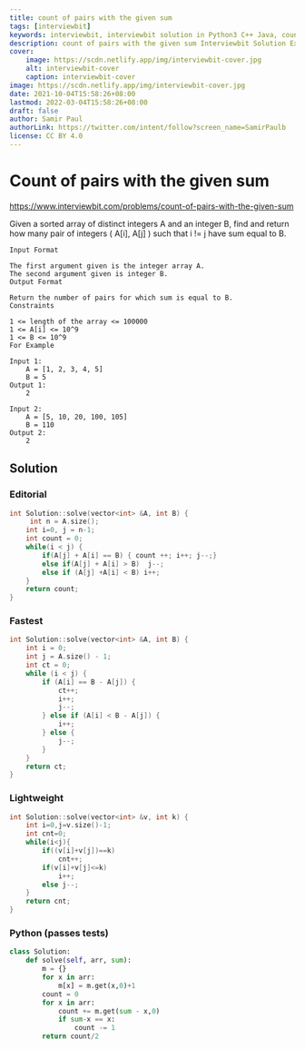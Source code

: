 ```yaml
---
title: count of pairs with the given sum
tags: [interviewbit]
keywords: interviewbit, interviewbit solution in Python3 C++ Java, count of pairs with the given sum solution
description: count of pairs with the given sum Interviewbit Solution Explained
cover:
    image: https://scdn.netlify.app/img/interviewbit-cover.jpg
    alt: interviewbit-cover
    caption: interviewbit-cover
image: https://scdn.netlify.app/img/interviewbit-cover.jpg
date: 2021-10-04T15:58:26+08:00
lastmod: 2022-03-04T15:58:26+08:00
draft: false
author: Samir Paul
authorLink: https://twitter.com/intent/follow?screen_name=SamirPaulb
license: CC BY 4.0
---
```


# Count of pairs with the given sum

https://www.interviewbit.com/problems/count-of-pairs-with-the-given-sum


Given a sorted array of distinct integers A and an integer B, 
find and return how many pair of integers ( A[i], A[j] ) such that i != j have sum equal to B.
```
Input Format

The first argument given is the integer array A.
The second argument given is integer B.
Output Format

Return the number of pairs for which sum is equal to B.
Constraints

1 <= length of the array <= 100000
1 <= A[i] <= 10^9 
1 <= B <= 10^9
For Example

Input 1:
    A = [1, 2, 3, 4, 5]
    B = 5
Output 1:
    2

Input 2:
    A = [5, 10, 20, 100, 105]
    B = 110
Output 2:
    2
```

## Solution

### Editorial
```cpp
int Solution::solve(vector<int> &A, int B) {
     int n = A.size();
    int i=0, j = n-1;
    int count = 0;
    while(i < j) {
        if(A[j] + A[i] == B) { count ++; i++; j--;}
        else if(A[j] + A[i] > B)  j--;
        else if (A[j] +A[i] < B) i++;
    }
    return count;
}
```
### Fastest
```cpp
int Solution::solve(vector<int> &A, int B) {
    int i = 0;
    int j = A.size() - 1;
    int ct = 0;
    while (i < j) {
        if (A[i] == B - A[j]) {
            ct++;
            i++;
            j--;
        } else if (A[i] < B - A[j]) {
            i++;
        } else {
            j--;
        }
    }
    return ct;
}

```

### Lightweight
```cpp
int Solution::solve(vector<int> &v, int k) {
    int i=0,j=v.size()-1;
    int cnt=0;
    while(i<j){
        if((v[i]+v[j])==k)
            cnt++;
        if(v[i]+v[j]<=k)
            i++;
        else j--;
    }
    return cnt;
}
```

### Python (passes tests)
```python
class Solution:
    def solve(self, arr, sum):
        m = {}
        for x in arr:
            m[x] = m.get(x,0)+1
        count = 0
        for x in arr:
            count += m.get(sum - x,0)
            if sum-x == x:
                count -= 1
        return count/2
```
